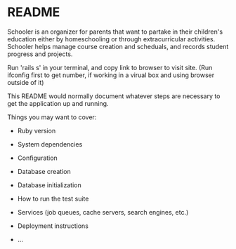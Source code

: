 # README

Schooler is an organizer for parents that want to partake in their children's education either by homeschooling or through extracurricular activities.  Schooler helps manage course creation and scheduals, and records student progress and projects.

Run 'rails s' in your terminal, and copy link to browser to visit site. (Run ifconfig first to get number, if working in a virual box and using browser outside of it)

This README would normally document whatever steps are necessary to get the
application up and running.

Things you may want to cover:

* Ruby version

* System dependencies

* Configuration

* Database creation

* Database initialization

* How to run the test suite

* Services (job queues, cache servers, search engines, etc.)

* Deployment instructions

* ...

